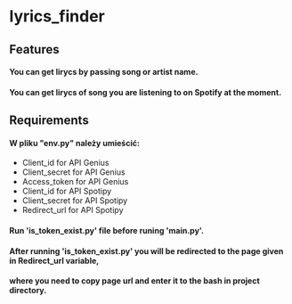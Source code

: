 # lyrics_finder

## Features

#### You can get lirycs by passing song or artist name.
#### You can get lirycs of song you are listening to on Spotify at the moment.

## Requirements

#### W pliku "env.py" należy umieścić:

- Client_id for API Genius
- Client_secret for API Genius
- Access_token for API Genius
- Client_id for API Spotipy
- Client_secret for API Spotipy
- Redirect_url for API Spotipy

#### Run 'is_token_exist.py' file before runing 'main.py'.
#### After running 'is_token_exist.py' you will be redirected to the page given in Redirect_url variable,
#### where you need to copy page url and enter it to the bash in project directory.

